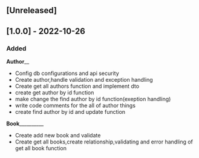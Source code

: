
## [Unreleased]

## [1.0.0] - 2022-10-26
### Added

____________Author______________

- Config db configurations and api security
- Create author,handle validation and exception handling
- Create get all authors function and implement dto
- create get author by id function
- make change the find author by id function(exeption handling)
- write code comments for the all of author things
- create find author by id and update function

____________Book______________________
- Create add new book and validate
- Create get all books,create relationship,validating and error handling of get all book function